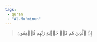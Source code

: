 ```yaml
---
tags: 
 - quran 
 - "Al-Mu'minun"
---
```


> إِنَّ ٱلَّذِينَ هُم مِّنۡ خَشۡيَةِ رَبِّهِم مُّشۡفِقُونَ
